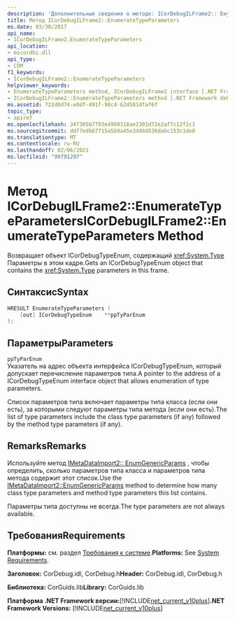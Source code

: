 ```yaml
---
description: 'Дополнительные сведения о методе: ICorDebugILFrame2:: Енумератетипепараметерс'
title: Метод ICorDebugILFrame2::EnumerateTypeParameters
ms.date: 03/30/2017
api_name:
- ICorDebugILFrame2.EnumerateTypeParameters
api_location:
- mscordbi.dll
api_type:
- COM
f1_keywords:
- ICorDebugILFrame2::EnumerateTypeParameters
helpviewer_keywords:
- EnumerateTypeParameters method, ICorDebugILFrame2 interface [.NET Framework debugging]
- ICorDebugILFrame2::EnumerateTypeParameters method [.NET Framework debugging]
ms.assetid: 722d0d74-e0df-491f-98c4-62d501dfaf6f
topic_type:
- apiref
ms.openlocfilehash: 34f305b7793e4909318ae2301d72e2af7c12f2c1
ms.sourcegitcommit: ddf7edb67715a5b9a45e3dd44536dabc153c1de0
ms.translationtype: MT
ms.contentlocale: ru-RU
ms.lasthandoff: 02/06/2021
ms.locfileid: "99791297"
---
```

# <a name="icordebugilframe2enumeratetypeparameters-method"></a><span data-ttu-id="3abd1-103">Метод ICorDebugILFrame2::EnumerateTypeParameters</span><span class="sxs-lookup"><span data-stu-id="3abd1-103">ICorDebugILFrame2::EnumerateTypeParameters Method</span></span>

<span data-ttu-id="3abd1-104">Возвращает объект ICorDebugTypeEnum, содержащий <xref:System.Type> Параметры в этом кадре.</span><span class="sxs-lookup"><span data-stu-id="3abd1-104">Gets an ICorDebugTypeEnum object that contains the <xref:System.Type> parameters in this frame.</span></span>  
  
## <a name="syntax"></a><span data-ttu-id="3abd1-105">Синтаксис</span><span class="sxs-lookup"><span data-stu-id="3abd1-105">Syntax</span></span>  
  
```cpp  
HRESULT EnumerateTypeParameters (  
    [out] ICorDebugTypeEnum    **ppTyParEnum  
);  
```  
  
## <a name="parameters"></a><span data-ttu-id="3abd1-106">Параметры</span><span class="sxs-lookup"><span data-stu-id="3abd1-106">Parameters</span></span>  

 `ppTyParEnum`  
 <span data-ttu-id="3abd1-107">Указатель на адрес объекта интерфейса ICorDebugTypeEnum, который допускает перечисление параметров типа.</span><span class="sxs-lookup"><span data-stu-id="3abd1-107">A pointer to the address of a ICorDebugTypeEnum interface object that allows enumeration of type parameters.</span></span>  
  
 <span data-ttu-id="3abd1-108">Список параметров типа включает параметры типа класса (если они есть), за которыми следуют параметры типа метода (если они есть).</span><span class="sxs-lookup"><span data-stu-id="3abd1-108">The list of type parameters include the class type parameters (if any) followed by the method type parameters (if any).</span></span>  
  
## <a name="remarks"></a><span data-ttu-id="3abd1-109">Remarks</span><span class="sxs-lookup"><span data-stu-id="3abd1-109">Remarks</span></span>  

 <span data-ttu-id="3abd1-110">Используйте метод [IMetaDataImport2:: EnumGenericParams](../metadata/imetadataimport2-enumgenericparams-method.md) , чтобы определить, сколько параметров типа класса и параметров типа метода содержит этот список.</span><span class="sxs-lookup"><span data-stu-id="3abd1-110">Use the [IMetaDataImport2::EnumGenericParams](../metadata/imetadataimport2-enumgenericparams-method.md) method to determine how many class type parameters and method type parameters this list contains.</span></span>  
  
 <span data-ttu-id="3abd1-111">Параметры типа доступны не всегда.</span><span class="sxs-lookup"><span data-stu-id="3abd1-111">The type parameters are not always available.</span></span>  
  
## <a name="requirements"></a><span data-ttu-id="3abd1-112">Требования</span><span class="sxs-lookup"><span data-stu-id="3abd1-112">Requirements</span></span>  

 <span data-ttu-id="3abd1-113">**Платформы:** см. раздел [Требования к системе](../../get-started/system-requirements.md).</span><span class="sxs-lookup"><span data-stu-id="3abd1-113">**Platforms:** See [System Requirements](../../get-started/system-requirements.md).</span></span>  
  
 <span data-ttu-id="3abd1-114">**Заголовок:** CorDebug.idl, CorDebug.h</span><span class="sxs-lookup"><span data-stu-id="3abd1-114">**Header:** CorDebug.idl, CorDebug.h</span></span>  
  
 <span data-ttu-id="3abd1-115">**Библиотека:** CorGuids.lib</span><span class="sxs-lookup"><span data-stu-id="3abd1-115">**Library:** CorGuids.lib</span></span>  
  
 <span data-ttu-id="3abd1-116">**Платформа .NET Framework версии:**[!INCLUDE[net_current_v10plus](../../../../includes/net-current-v10plus-md.md)]</span><span class="sxs-lookup"><span data-stu-id="3abd1-116">**.NET Framework Versions:** [!INCLUDE[net_current_v10plus](../../../../includes/net-current-v10plus-md.md)]</span></span>
